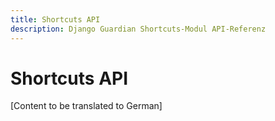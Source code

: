 ```yaml
---
title: Shortcuts API
description: Django Guardian Shortcuts-Modul API-Referenz
---
```


# Shortcuts API

[Content to be translated to German]

<!-- This page content will be translated from the main English api/shortcuts.md -->
